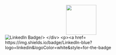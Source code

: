 
<div id="header" align="center">
  <img src="https://media.giphy.com/media/bGgsc5mWoryfgKBx1u/giphy.gif" width="100"/>
</div>

<div id="badges">
  <img src=(https://img.shields.io/badge/LinkedIn-blue?logo=linkedin&logoColor=white&style=for-the-badge)" alt="LinkedIn Badge/>
</div>

https://img.shields.io/badge/LinkedIn-blue?logo=linkedin&logoColor=white&style=for-the-badge

